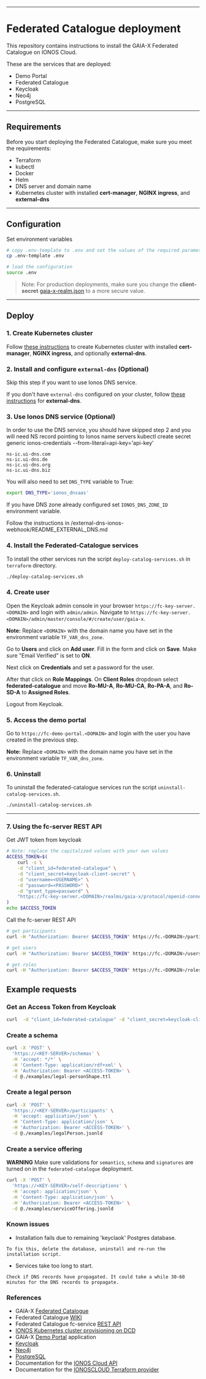 ***
# Federated Catalogue deployment

This repository contains instructions to install the GAIA-X Federated Catalogue on IONOS Cloud.

These are the services that are deployed:
- Demo Portal
- Federated Catalogue
- Keycloak
- Neo4j
- PostgreSQL
***

## Requirements

Before you start deploying the Federated Catalogue, make sure you meet the requirements:
- Terraform
- kubectl
- Docker
- Helm
- DNS server and domain name
- Kubernetes cluster with installed **cert-manager**, **NGINX ingress**, and **external-dns**

***

## Configuration
Set environment variables

```sh
# copy .env-template to .env and set the values of the required parameters
cp .env-template .env

# load the configuration
source .env
```
> Note: For production deployments, make sure you change the **client-secret** [gaia-x-realm.json](deployment/kind/keycloak/gaia-x-realm.json) to a more secure value.
***

## Deploy

### 1. Create Kubernetes cluster

Follow [these instructions](https://github.com/Digital-Ecosystems/ionos-kubernetes-cluster) to create Kubernetes cluster with installed **cert-manager**, **NGINX ingress**, and optionally **external-dns**.

### 2. Install and configure `external-dns` (Optional)

Skip this step if you want to use Ionos DNS service.

If you don't have `external-dns` configured on your cluster, follow [these instructions](https://github.com/Digital-Ecosystems/ionos-kubernetes-cluster) for **external-dns**.

### 3. Use Ionos DNS service (Optional)

In order to use the DNS service, you should have skipped step 2 and you will need NS record pointing to Ionos name servers
kubectl create secret generic ionos-credentials --from-literal=api-key='api-key'
```
ns-ic.ui-dns.com
ns-ic.ui-dns.de
ns-ic.ui-dns.org
ns-ic.ui-dns.biz
```

You will also need to set ```DNS_TYPE``` variable to True:
```sh
export DNS_TYPE='ionos_dnsaas'
```
If you have DNS zone already configured set ```IONOS_DNS_ZONE_ID``` environment variable.

Follow the instructions in /external-dns-ionos-webhook/README_EXTERNAL_DNS.md

### 4. Install the Federated-Catalogue services

To install the other services run the script ```deploy-catalog-services.sh``` in ```terraform``` directory.

```sh
./deploy-catalog-services.sh
```

### 4. Create user

Open the Keycloak admin console in your browser ```https://fc-key-server.<DOMAIN>``` and login with ```admin/admin```. Navigate to ```https://fc-key-server.<DOMAIN>/admin/master/console/#/create/user/gaia-x```.

**Note:** Replace ```<DOMAIN>``` with the domain name you have set in the environment variable ```TF_VAR_dns_zone```.

Go to **Users** and click on **Add user**. Fill in the form and click on **Save**. Make sure "Email Verified" is set to **ON**.

Next click on **Credentials** and set a password for the user.

After that click on **Role Mappings**. On **Client Roles** dropdown select **federated-catalogue** and move **Ro-MU-A**, **Ro-MU-CA**, **Ro-PA-A**, and **Ro-SD-A** to **Assigned Roles**.

Logout from Keycloak.

### 5. Access the demo portal

Go to ```https://fc-demo-portal.<DOMAIN>``` and login with the user you have created in the previous step.

**Note:** Replace ```<DOMAIN>``` with the domain name you have set in the environment variable ```TF_VAR_dns_zone```.

### 6. Uninstall

To uninstall the federated-catalogue services run the script ```uninstall-catalog-services.sh```.

```sh
./uninstall-catalog-services.sh
```

***

### 7. Using the fc-server REST API

Get JWT token from keycloak
```sh
# Note: replace the capitalized values with your own values
ACCESS_TOKEN=$(
    curl -s \
    -d "client_id=federated-catalogue" \
    -d "client_secret=keycloak-client-secret" \
    -d "username=<USERNAME>" \
    -d "password=<PASSWORD>" \
    -d "grant_type=password" \
    "https://fc-key-server.<DOMAIN>/realms/gaia-x/protocol/openid-connect/token" | jq '.access_token' | tr -d '"'
)
echo $ACCESS_TOKEN
```

Call the fc-server REST API
```sh
# get participants
curl -H "Authorization: Bearer $ACCESS_TOKEN" https://fc.<DOMAIN>/participants

# get users
curl -H "Authorization: Bearer $ACCESS_TOKEN" https://fc.<DOMAIN>/users

# get roles
curl -H "Authorization: Bearer $ACCESS_TOKEN" https://fc.<DOMAIN>/roles
```

## Example requests

### Get an Access Token from Keycloak

```sh
curl  -d "client_id=federated-catalogue" -d "client_secret=keycloak-client-secret" -d "username=<USERNAME>" -d 'password=<PASSWORD>' -d "grant_type=password" "https://<KEY-SERVER>/realms/gaia-x/protocol/openid-connect/token"
```

### Create a schema

```sh
curl -X 'POST' \
  'https://<KEY-SERVER>/schemas' \
  -H 'accept: */*' \
  -H 'Content-Type: application/rdf+xml' \
  -H 'Authorization: Bearer <ACCESS-TOKEN>' \
  -d @./examples/legal-personShape.ttl
```

### Create a legal person

```sh
curl -X 'POST' \
  'https://<KEY-SERVER>/participants' \
  -H 'accept: application/json' \
  -H 'Content-Type: application/json' \
  -H 'Authorization: Bearer <ACCESS-TOKEN>' \
  -d @./examples/legalPerson.jsonld
```

### Create a service offering

**WARNING** Make sure validations for `semantics`, `schema` and `signatures` are turned on in the `federated-catalogue` deployment.

```sh
curl -X 'POST' \
  'https://<KEY-SERVER>/self-descriptions' \
  -H 'accept: application/json' \
  -H 'Content-Type: application/json' \
  -H 'Authorization: Bearer <ACCESS-TOKEN>' \
  -d @./examples/serviceOffering.jsonld
```

### Known issues

- Installation fails due to remaining 'keyclaok' Postgres database. 
```
To fix this, delete the database, uninstall and re-run the installation script.
```
- Services take too long to start. 
```
Check if DNS records have propagated. It could take a while 30-60 minutes for the DNS records to propagate.
```

### References

- GAIA-X [Federated Catalogue](https://gitlab.com/gaia-x/data-infrastructure-federation-services/cat/fc-service/-/tree/main/fc-service-server)  
- Federated Catalogue [WIKI](https://gitlab.com/gaia-x/data-infrastructure-federation-services/cat/fc-service/-/wikis/home)
- Federated Catalogue fc-service [REST API](https://gitlab.com/gaia-x/data-infrastructure-federation-services/cat/fc-service/-/blob/main/openapi/fc_openapi.yaml)
- [IONOS Kubernetes cluster provisioning on DCD](https://github.com/Digital-Ecosystems/ionos-kubernetes-cluster)  
- GAIA-X [Demo Portal](https://gitlab.com/gaia-x/data-infrastructure-federation-services/cat/fc-service/-/tree/main/demo-portal) application  
- [Keycloak](https://www.keycloak.org/)  
- [Neo4j](https://neo4j.com/)  
- [PostgreSQL](https://www.postgresql.org/)  
- Documentation for the [IONOS Cloud API](https://api.ionos.com/docs/)    
- Documentation for the [IONOSCLOUD Terraform provider](https://registry.terraform.io/providers/ionos-cloud/ionoscloud/latest/docs/)  